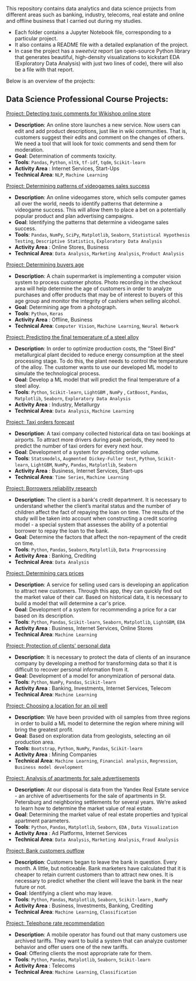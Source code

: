 This repository contains data analytics and data science projects from different areas such as banking, industry, telecoms, real estate and online and offline business that I carried out during my studies.

- Each folder contains a Jupyter Notebook file, corresponding to a particular project.
- It also contains a README file with a detailed explanation of the project.
- In case the project has a *sweetviz* report (an open-source Python library that generates beautiful, high-density visualizations to kickstart EDA (Exploratory Data Analysis) with just two lines of code), there will also be a file with that report.

Below is an overview of the projects:

## Data Science Professional Course Projects:

[Project: Detecting toxic comments for Wikishop online store](https://github.com/nirevexin/Data-Science-Professional-Training-Course/blob/main/Detecting%20toxic%20comments%20for%20an%20online%20store/Detecting%20toxic%20comments%20for%20Wikishop%20online%20store.ipynb)
* **Description**: 
An online store launches a new service. Now users can edit and add product descriptions, just like in wiki communities. 
That is, customers suggest their edits and comment on the changes of others. We need a tool that will look for toxic comments and send them for moderation.
* **Goal**: Determination of comments toxicity.
* **Tools**: `Pandas`, `Python`, `nltk`, `tf-idf`, `tqdm`, `Scikit-learn`
* **Activity Area** : Internet Services, Start-Ups
* **Technical Area**: `NLP`, `Machine Learning`

[Project: Determining patterns of videogames sales success](https://github.com/nirevexin/Data-Science-Professional-Training-Course/blob/main/Determining%20patterns%20of%20videogames%20sales%20success/Determining%20patterns%20of%20videogames%20sales%20success.ipynb)
* **Description**: 
An online videogames store, which sells computer games all over the world, needs to identify patterns that determine a videogame success. This will allow them to place a bet on a potentially popular product and plan advertising campaigns.
* **Goal**: Identifying the patterns that determine a videogame sales success.
* **Tools**: `Pandas`, `NumPy`, `SciPy`, `Matplotlib`, `Seaborn`, `Statistical Hypothesis Testing`, `Descriptive Statistics`, `Exploratory Data Analysis`
* **Activity Area** : Online Stores, Business
* **Technical Area**: `Data Analysis`, `Marketing Analysis`, `Product Analysis`

[Project: Determining buyers age](https://github.com/nirevexin/Data-Science-Professional-Training-Course/blob/main/Determining%20buyers%20age/Determining%20buyers%20age.ipynb)
* **Description**: 
A chain supermarket is implementing a computer vision system to process customer photos. Photo recording in the checkout area will help determine the age of customers in order to analyze purchases and offer products that may be of interest to buyers of this age group and monitor the integrity of cashiers when selling alcohol. 
* **Goal**: Determining age from a photograph.
* **Tools**: `Python`, `Keras`
* **Activity Area** : Offline, Business
* **Technical Area**: `Computer Vision`, `Machine Learning`, `Neural Network`

[Project: Predicting the final temperature of a steel alloy](https://github.com/nirevexin/Data-Science-Professional-Training-Course/blob/main/Predicting%20the%20final%20temperature%20of%20a%20steel%20alloy/Predicting%20the%20final%20temperature%20of%20a%20steel%20alloy.ipynb)
* **Description**: In order to optimize production costs, the "Steel Bird" metallurgical plant decided to reduce energy consumption at the steel processing stage. To do this, the plant needs to control the temperature of the alloy. The customer wants to use our developed ML model to simulate the technological process. 
* **Goal**: Develop a ML model that will predict the final temperature of a steel alloy.
* **Tools**: `Python`, `Scikit-learn`, `LightGBM` , `NumPy` , `CatBoost`, `Pandas`, `Matplotlib`, `Seaborn`, `Exploratory Data Analysis`
* **Activity Area** : Industry, Metallurgy
* **Technical Area**: `Data Analysis`, `Machine Learning`

[Project: Taxi orders forecast](https://github.com/nirevexin/Data-Science-Professional-Training-Course/blob/main/Taxi%20orders%20forecast/Taxi%20orders%20forecast.ipynb)
* **Description**: A taxi company collected historical data on taxi bookings at airports. To attract more drivers during peak periods, they need to predict the number of taxi orders for every next hour. 
* **Goal**: Development of a system for predicting order volume.
* **Tools**: `Statsmodels`, `Augmented Dickey-Fuller test`, `Python`, `Scikit-learn`, `LightGBM`, `NumPy`, `Pandas`, `Matplotlib`, `Seaborn`
* **Activity Area** : Business, Internet Services, Start-ups
* **Technical Area**: `Time Series`, `Machine Learning`

[Project: Borrowers reliability research](https://github.com/nirevexin/Data-Science-Professional-Training-Course/blob/main/Borrowers%20reliability%20research/Borrower%20reliability%20research%20(good).ipynb)
* **Description**: The client is a bank's credit department. It is necessary to understand whether the client’s marital status and the number of children affect the fact of repaying the loan on time. The results of the study will be taken into account when constructing a credit scoring model - a special system that assesses the ability of a potential borrower to repay the loan to the bank.
* **Goal**: Determine the factors that affect the non-repayment of the credit on time.
* **Tools**: `Python`, `Pandas`, `Seaborn`, `Matplotlib`, `Data Preprocessing`
* **Activity Area** : Banking, Crediting
* **Technical Area**: `Data Analysis`

[Project: Determining cars prices ](https://github.com/nirevexin/Data-Science-Professional-Training-Course/blob/main/Determining%20cars%20prices/Determining%20cars%20prices.ipynb)
* **Description**: A service for selling used cars is developing an application to attract new customers. Through this app, they can quickly find out the market value of their car. Based on historical data, it is necessary to build a model that will determine a car's price.
* **Goal**: Development of a system for recommending a price for a car based on its description.
* **Tools**: `Python`, `Pandas`, `Scikit-learn`, `Seaborn`, `Matplotlib`, `LightGBM`, `EDA`
* **Activity Area** : Business, Internet Services, Online Stores
* **Technical Area**: `Machine Learning`

[Project: Protection of clients' personal data](https://github.com/nirevexin/Data-Science-Professional-Training-Course/blob/main/Protection%20of%20clients'%20personal%20data/Protection%20of%20clients'%20personal%20data.ipynb)
* **Description**: It is necessary to protect the data of clients of an insurance company by developing a method for transforming data so that it is difficult to recover personal information from it. 
* **Goal**: Development of a model for anonymization of personal data.
* **Tools**: `Python`, `NumPy`, `Pandas`, `Scikit-learn`
* **Activity Area** : Banking, Investments, Internet Services, Telecom
* **Technical Area**: `Machine Learning`

[Project: Choosing a location for an oil well](https://github.com/nirevexin/Data-Science-Professional-Training-Course/blob/main/Choosing%20a%20location%20for%20an%20oil%20well/Choosing%20a%20location%20for%20an%20oil%20well.ipynb)
* **Description**: We have been provided with oil samples from three regions in order to build a ML model to determine the region where mining will bring the greatest profit.
* **Goal**: Based on exploration data from geologists, selecting an oil production area.
* **Tools**: `Bootstrap`, `Python`, `NumPy`, `Pandas`, `Scikit-learn`
* **Activity Area** : Mining Companies
* **Technical Area**: `Machine Learning`, `Financial analysis`, `Regression`, `Business model development`

[Project: Analysis of apartments for sale advertisements](https://github.com/nirevexin/Data-Science-Professional-Training-Course/blob/main/Analysis%20of%20apartments%20for%20sale%20advertisements/Analysis%20of%20apartments%20for%20sale%20advertisements.ipynb)
* **Description**: At our disposal is data from the Yandex Real Estate service - an archive of advertisements for the sale of apartments in St. Petersburg and neighboring settlements for several years. We're asked to learn how to determine the market value of real estate.
* **Goal**: Determining the market value of real estate properties and typical apartment parameters.
* **Tools**: `Python`,  `Pandas`, `Matplotlib`, `Seaborn`, `EDA` , `Data Visualization`
* **Activity Area** : Ad Platforms, Internet Services 
* **Technical Area**: `Data Analysis`, `Marketing Analysis`, `Fraud Analysis`

[Project: Bank customers outflow](https://github.com/nirevexin/Data-Science-Professional-Training-Course/blob/main/Bank%20customers%20outflow/Bank%20customer%20outflow.ipynb)
* **Description**: Customers began to leave the bank in question. Every month. A little, but noticeable. Bank marketers have calculated that it is cheaper to retain current customers than to attract new ones. It is necessary to predict whether the client will leave the bank in the near future or not. 
* **Goal**: Identifying a client who may leave.
* **Tools**: `Python`,  `Pandas`, `Matplotlib`, `Seaborn`, `Scikit-learn` , `NumPy`
* **Activity Area** : Business, Investments, Banking, Crediting 
* **Technical Area**: `Machine Learning`, `Classification`

[Project: Telephone rate recommendation](https://github.com/nirevexin/Data-Science-Professional-Training-Course/blob/main/Telephone%20rate%20recomendation/Telephone%20rate%20recommendation.ipynb)
* **Description**: A mobile operator has found out that many customers use archived tariffs. They want to build a system that can analyze customer behavior and offer users one of the new tariffs.
* **Goal**: Offering clients the most appropriate rate for them.
* **Tools**: `Python`,  `Pandas`, `Matplotlib`, `Seaborn`, `Scikit-learn`
* **Activity Area** : Telecoms
* **Technical Area**: `Machine Learning`, `Classification`

